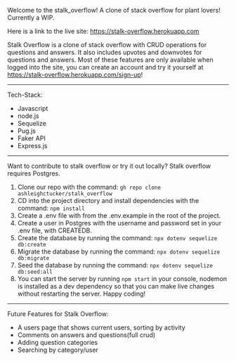 Welcome to the stalk_overflow! A clone of stack overflow for plant lovers! Currently a WIP.


Here is a link to the live site:
https://stalk-overflow.herokuapp.com

Stalk Overflow is a clone of stack overflow with CRUD operations for questions and answers. It also includes upvotes and downvotes for questions and answers. Most of these features are only available when logged into the site, you can create an account and try it yourself at https://stalk-overflow.herokuapp.com/sign-up!


***

Tech-Stack:
* Javascript
* node.js
* Sequelize
* Pug.js
* Faker API
* Express.js


***


Want to contribute to stalk overflow or try it out locally? 
Stalk overflow requires Postgres. 
1. Clone our repo with the command:  `gh repo clone ashleighctucker/stalk_overflow`
2. CD into the project directory and install dependencies with the command: `npm install`
3. Create a .env file with from the .env.example in the root of the project.
4. Create a user in Postgres with the username and password set in your .env file, with CREATEDB.
5. Create the database by running the command: `npx dotenv sequelize db:create`
6. Migrate the database by running the command: `npx dotenv sequelize db:migrate`
7. Seed the database by running the command: `npx dotenv sequelize db:seed:all` 
8. You can start the server by running `npm start` in your console, nodemon is installed as a dev dependency so that you can make live changes without restarting the server. Happy coding!


***

Future Features for Stalk Overflow:
* A users page that shows current users, sorting by activity
* Comments on answers and questions(full crud)
* Adding question categories
* Searching by category/user
